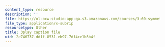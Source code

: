 ```yaml
---
content_type: resource
description: ''
file: https://ol-ocw-studio-app-qa.s3.amazonaws.com/courses/3-60-symmetry-structure-and-tensor-properties-of-materials-fall-2005/2e746737dd1f8531eb977df4ce1b3b4f_FEsKwINx--I.srt
file_type: application/x-subrip
resourcetype: Other
title: 3play caption file
uid: 2e746737-dd1f-8531-eb97-7df4ce1b3b4f
---
```

